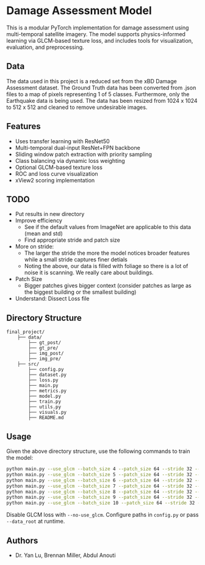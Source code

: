 # Damage Assessment Model

This is a modular PyTorch implementation for damage assessment using multi-temporal satellite imagery. The model supports physics-informed learning via GLCM-based texture loss, and includes tools for visualization, evaluation, and preprocessing.

## Data
The data used in this project is a reduced set from the xBD Damage Assessment dataset. The Ground Truth data has been converted from .json files to a map of pixels representing 1 of 5 classes. Furthermore, only the Earthquake data is being used. The data has been resized from 1024 x 1024 to 512 x 512 and cleaned to remove undesirable images.

## Features
- Uses transfer learning with ResNet50
- Multi-temporal dual-input ResNet+FPN backbone
- Sliding window patch extraction with priority sampling
- Class balancing via dynamic loss weighting
- Optional GLCM-based texture loss
- ROC and loss curve visualization
- xView2 scoring implementation


## TODO
- Put results in new directory
- Improve efficiency 
  - See if the default values from ImageNet are applicable to this data (mean and std)
  - Find appropriate stride and patch size
- More on stride:
  - The larger the stride the more the model notices broader features while a small stride captures finer detials
  - Noting the above, our data is filled with foliage so there is a lot of noise it is scanning. We really care about buildings.
- Patch Size
  - Bigger patches gives bigger context (consider patches as large as the biggest building or the smallest building)
- Understand: Dissect Loss file



## Directory Structure

```
final_project/
    ├── data/
        ├── gt_post/
        ├── gt_pre/
        ├── img_post/
        ├── img_pre/
    ├── src/
        ├── config.py
        ├── dataset.py
        ├── loss.py
        ├── main.py
        ├── metrics.py
        ├── model.py
        ├── train.py
        ├── utils.py
        ├── visuals.py
        ├── README.md
```

## Usage

Given the above directory structure, use the following commands to train the model:

```bash
python main.py --use_glcm --batch_size 4 --patch_size 64 --stride 32 --epochs 50 --data_root ../data
python main.py --use_glcm --batch_size 5 --patch_size 64 --stride 32 --epochs 50 --data_root ../data
python main.py --use_glcm --batch_size 6 --patch_size 64 --stride 32 --epochs 50 --data_root ../data
python main.py --use_glcm --batch_size 7 --patch_size 64 --stride 32 --epochs 50 --data_root ../data
python main.py --use_glcm --batch_size 8 --patch_size 64 --stride 32 --epochs 50 --data_root ../data
python main.py --use_glcm --batch_size 9 --patch_size 64 --stride 32 --epochs 50 --data_root ../data
python main.py --use_glcm --batch_size 10 --patch_size 64 --stride 32 --epochs 50 --data_root ../data
```

Disable GLCM loss with `--no-use_glcm`. Configure paths in `config.py` or pass `--data_root` at runtime.

## Authors
- Dr. Yan Lu, Brennan Miller, Abdul Anouti
